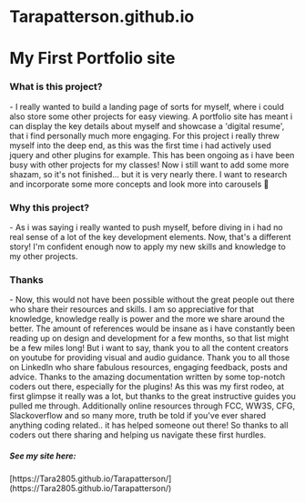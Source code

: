 # Tarapatterson.github.io

<h1>My First Portfolio site</h1>

<h3>What is this project?</h3>
- I really wanted to build a landing page of sorts for myself, where i could also store some other projects for easy viewing. A portfolio site has meant i can display the key details about myself and showcase a 'digital resume', that i find personally much more engaging. For this project i really threw myself into the deep end, as this was the first time i had actively used jquery and other plugins for example. This has been ongoing as i have been busy with other projects for my classes! Now i still want to add some more shazam, so it's not finished... but it is very nearly there. I want to research and incorporate some more concepts and look more into carousels 💭

<h3>Why this project?</h3>
- As i was saying i really wanted to push myself, before diving in i had no real sense of a lot of the key development elements. Now, that's a different story! I'm confident enough now to apply my new skills and knowledge to my other projects.

<h3>Thanks</h3>
- Now, this would not have been possible without the great people out there who share their resources and skills. I am so appreciative for that knowledge, knowledge really is power and the more we share around the better. The amount of references would be insane as i have constantly been reading up on design and development for a few months, so that list might be a few miles long! But i want to say, thank you to all the content creators on youtube for providing visual and audio guidance. Thank you to all those on LinkedIn who share fabulous resources, engaging feedback, posts and advice. Thanks to the amazing documentation written by some top-notch coders out there, especially for the plugins! As this was my first rodeo, at first glimpse it really was a lot, but thanks to the great instructive guides you pulled me through. Additionally online resources through FCC, WW3S, CFG, Slackoverflow and so many more, truth be told if you've ever shared anything coding related.. it has helped someone out there! So thanks to all coders out there sharing and helping us navigate these first hurdles. 

<h5>See my site here: </h5>
[https://Tara2805.github.io/Tarapatterson/](https://Tara2805.github.io/Tarapatterson/)
